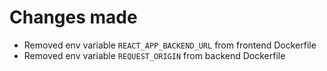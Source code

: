 # Changes made
- Removed env variable `REACT_APP_BACKEND_URL` from frontend Dockerfile
- Removed env variable `REQUEST_ORIGIN` from backend Dockerfile